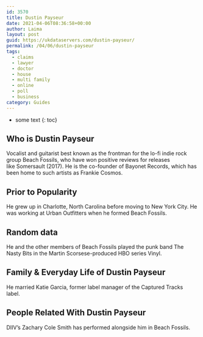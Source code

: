 ```yaml
---
id: 3570
title: Dustin Payseur
date: 2021-04-06T08:36:58+00:00
author: Laima
layout: post
guid: https://ukdataservers.com/dustin-payseur/
permalink: /04/06/dustin-payseur
tags:
  - claims
  - lawyer
  - doctor
  - house
  - multi family
  - online
  - poll
  - business
category: Guides
---
```


* some text
{: toc}


## Who is Dustin Payseur
                  
                  
                  
Vocalist and guitarist best known as the frontman for the lo-fi indie rock group Beach Fossils, who have won positive reviews for releases like Somersault (2017). He is the co-founder of Bayonet Records, which has been home to such artists as Frankie Cosmos.
                  
              
            
              
            
                
                
                
## Prior to Popularity
                  
                  
                  
He grew up in Charlotte, North Carolina before moving to New York City. He was working at Urban Outfitters when he formed Beach Fossils. 
                  
              
            
              
            
                
                
                
## Random data
                  
                  
                  
He and the other members of Beach Fossils played the punk band The Nasty Bits in the Martin Scorsese-produced HBO series Vinyl. 
                  
              
            
              
            
                
                
                
## Family & Everyday Life of Dustin Payseur
                  
                  
                  
He married Katie Garcia, former label manager of the Captured Tracks label. 
                  
              
            
              
            
                
                
                
## People Related With Dustin Payseur
                  
                  
                  
DIIV&#8217;s Zachary Cole Smith has performed alongside him in Beach Fossils. 
                  
              
            
              
            
                
              
            
              
              
            
            
              
            
          
          
          